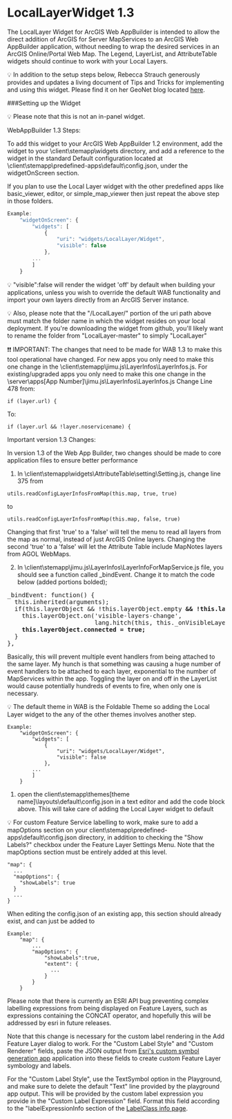 LocalLayerWidget 1.3
==

The LocalLayer Widget for ArcGIS Web AppBuilder is intended to allow the direct addition of ArcGIS for Server MapServices to an ArcGIS Web AppBuilder application, without needing to wrap the desired services in an ArcGIS Online/Portal Web Map.  The Legend, LayerList, and AttributeTable widgets should continue to work with your Local Layers.

:bulb: In addition to the setup steps below, Rebecca Strauch generously provides and updates a living document of Tips and Tricks for implementing and using this widget.  Please find it on her GeoNet blog located [here](https://geonet.esri.com/blogs/myAlaskaGIS/2015/02/04/tips-for-using-the-custom-locallayer-widget-with-wab-dev-edition).

###Setting up the Widget

:bulb: Please note that this is not an in-panel widget.

WebAppBuilder 1.3 Steps:

To add this widget to your ArcGIS Web AppBuilder 1.2 environment, add the widget to your \client\stemapp\widgets directory, and add a reference to the widget in the standard Default configuration located at \client\stemapp\predefined-apps\default\config.json, under the widgetOnScreen section.

If you plan to use the Local Layer widget with the other predefined apps like basic_viewer, editor, or simple_map_viewer then just repeat the above step in those folders.

```javascript
Example:
	"widgetOnScreen": {
		"widgets": [
			{
				"uri": "widgets/LocalLayer/Widget",
				"visible": false
      		},
      	...
      	]
	}
```

:bulb: "visible":false will render the widget 'off' by default when building your applications, unless you wish to override the default WAB functionality and import your own layers directly from an ArcGIS Server instance.

:bulb: Also, please note that the "/LocalLayer/" portion of the uri path above must match the folder name in which the widget resides on your local deployment.  If you're downloading the widget from github, you'll likely want to rename the folder from "LocalLayer-master" to simply "LocalLayer"

:exclamation::exclamation: IMPORTANT: The changes that need to be made for WAB 1.3 to make this tool operational have changed. For new apps you only need to make this one change in the \client\stemapp\jimu.js\LayerInfos\LayerInfos.js. For existing/upgraded apps you only need to make this one change in the \server\apps\[App Number]\jimu.js\LayerInfos\LayerInfos.js 
Change Line 478 from:
```
if (layer.url) {
```

To:
```
if (layer.url && !layer.noservicename) {
```

Important version 1.3 Changes:

In version 1.3 of the Web App Builder, two changes should be made to core application files to ensure better performance

1) In \client\stemapp\widgets\AttributeTable\setting\Setting.js, change line 375 from
```
utils.readConfigLayerInfosFromMap(this.map, true, true)
```
to
```
utils.readConfigLayerInfosFromMap(this.map, false, true)
```
Changing that first 'true' to a 'false' will tell the menu to read all layers from the map as normal, instead of just ArcGIS Online layers.  Changing the second 'true' to a 'false' will let the Attribute Table include MapNotes layers from AGOL WebMaps.

2) In \client\stemapp\jimu.js\LayerInfos\LayerInfoForMapService.js file, you should see a function called _bindEvent.  Change it to match the code below (added portions bolded);

<pre>
_bindEvent: function() {
  this.inherited(arguments);
  if(this.layerObject && !this.layerObject.empty <b>&& !this.layerObject.connected</b>) {
    this.layerObject.on('visible-layers-change',
                        lang.hitch(this, this._onVisibleLayersChanged));
    <b>this.layerObject.connected = true;</b>
  }
},
</pre>

Basically, this will prevent multiple event handlers from being attached to the same layer.  My hunch is that something was causing a huge number of event handlers to be attached to each layer, exponential to the number of MapServices within the app.  Toggling the layer on and off in the LayerList would cause potentially hundreds of events to fire, when only one is necessary.

:bulb: The default theme in WAB is the Foldable Theme so adding the Local Layer widget to the any of the other themes involves another step.

```
Example:
    "widgetOnScreen": {
        "widgets": [
            {
                "uri": "widgets/LocalLayer/Widget",
                "visible": false
            },
        ...
        ]
    }
```

1. open the client\stemapp\themes\[theme name]\layouts\default\config.json in a text editor and add the code block above. This will take care of adding the Local Layer widget to default

:bulb: For custom Feature Service labelling to work, make sure to add a mapOptions section on your client\stemapp\predefined-apps\default\config.json directory, in addition to checking the "Show Labels?" checkbox under the Feature Layer Settings Menu.  Note that the mapOptions section must be entirely added at this level.

```
"map": {
  ...
  "mapOptions": {
    "showLabels": true
  }
  ...
}
```

When editing the config.json of an existing app, this section should already exist, and can just be added to

```
Example:
    "map": {
        ...
        "mapOptions": {
            "showLabels":true,
            "extent": {
              ...
            }
        }
    }
```

Please note that there is currently an ESRI API bug preventing complex labelling expressions from being displayed on Feature Layers, such as expressions containing the CONCAT operator, and hopefully this will be addressed by esri in future releases.

Note that this change is necessary for the custom label rendering in the Add Feature Layer dialog to work.  For the "Custom Label Style" and "Custom Renderer" fields, paste the JSON output from [Esri's custom symbol generation app](http://developers.arcgis.com/javascript/samples/playground/index.html) application into these fields to create custom Feature Layer symbology and labels.  

For the "Custom Label Style", use the TextSymbol option in the Playground, and make sure to delete the default "Text" line provided by the playground app output.  This will be provided by the custom label expression you provide in the "Custom Label Expression" field.  Format this field according to the "labelExpressionInfo section of the [LabelClass info page](https://developers.arcgis.com/javascript/jsapi/labelclass-amd.html#labelexpressioninfo).